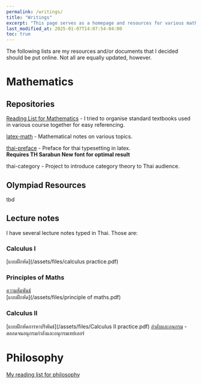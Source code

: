 ```yaml
---
permalink: /writings/
title: "Writings"
excerpt: "This page serves as a homepage and resources for various mathematical and philosophical works by me."
last_modified_at: 2025-01-07T14:07:54-04:00
toc: true
---
```


The following lists are my resources and/or documents that I decided should be put online. Not all are equally updated, however.

# Mathematics

## Repositories

[Reading List for Mathematics](https://docs.google.com/document/d/1C6XUwaiimaWRSIdmlumEDaPKjFMdXtDeZEQEUXsLvy0/edit?usp=sharing) - I tried to organise standard textbooks used in various course together for easy referencing.

[latex-math](/latex-math/ "latex-math") - Mathematical notes on various topics.

[thai-preface](/thai-preface/ "thai-preface") - Preface for thai typesetting in latex.  
**Requires TH Sarabun New font for optimal result**

thai-category - Project to introduce category theory to Thai audience.

## Olympiad Resources
tbd

## Lecture notes
I have several lecture notes typed in Thai. Those are:  
### Calculus I 
[แบบฝึกหัด](/assets/files/calculus practice.pdf)
### Principles of Maths
[ความสัมพันธ์](/assets/files/relations.pdf)  
[แบบฝึกหัด](/assets/files/principle of maths.pdf)  
### Calculus II
[แบบฝึกหัดการหาปริพันธ์](/assets/files/Calculus II practice.pdf)
[ลำดับและอนุกรม](/assets/files/sequence_and_series.pdf) - ตลอดจนอนุกรมกำลังและอนุกรมเทย์เลอร์

# Philosophy

[My reading list for philosophy](https://docs.google.com/document/d/1pbM_wI71b-np6aXgSfyjvMSige5QltrPrvleBDVzUj8/edit?usp=sharing)
